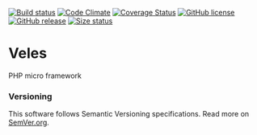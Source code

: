 [![Build status][Travis image]][Travis repo] [![Code Climate][Quality status]][Quality src] [![Coverage Status][Coverage image]][Coverage repo] [![GitHub license][License img]][License src] [![GitHub release][Release img]][Release src] [![Size status][Size image]][Release src]

# Veles

PHP micro framework

### Versioning

This software follows Semantic Versioning specifications.
Read more on [SemVer.org](http://semver.org).

  [Travis image]: https://travis-ci.org/nafigator/Veles.svg?branch=master
  [Travis repo]: https://travis-ci.org/nafigator/Veles
  [Quality status]: https://codeclimate.com/github/nafigator/Veles/badges/gpa.svg
  [Quality src]: https://codeclimate.com/github/nafigator/Veles
  [Coverage image]: https://codeclimate.com/github/nafigator/Veles/badges/coverage.svg
  [Coverage repo]: https://codeclimate.com/github/nafigator/Veles
  [License img]: https://img.shields.io/badge/license-BSD3-brightgreen.svg
  [License src]: https://tldrlegal.com/license/bsd-3-clause-license-%28revised%29
  [Release img]: https://img.shields.io/badge/release-0.30.0-orange.svg
  [Release src]: https://github.com/nafigator/Veles
  [Size image]: https://img.shields.io/badge/size-1.1M-blue.svg
